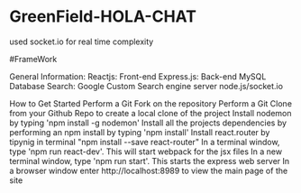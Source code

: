 # GreenField-HOLA-CHAT
used socket.io for real time complexity

#FrameWork

General Information:
Reactjs: Front-end
Express.js: Back-end
MySQL Database
Search: Google Custom Search engine
server node.js/socket.io

How to Get Started
Perform a Git Fork on the repository
Perform a Git Clone from your Github Repo to create a local clone of the project
Install nodemon by typing 'npm install -g nodemon'
Install all the projects dependencies by performing an npm install by typing 'npm install'
Install react.router by tipynig in terminal "npm install --save react-router"
In a terminal window, type 'npm run react-dev'. This will start webpack for the jsx files
In a new terminal window, type 'npm run start'. This starts the express web server
In a browser window enter http://localhost:8989 to view the main page of the site
